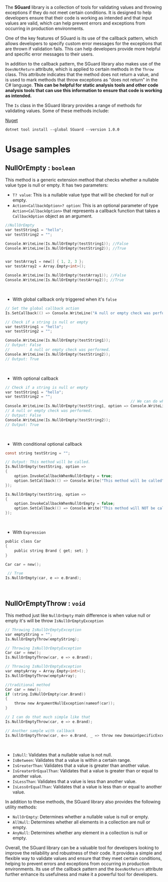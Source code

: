 
The **SGuard** library is a collection of tools for validating values and throwing exceptions if they do not meet certain conditions. It is designed to help developers ensure that their code is working as intended and that input values are valid, which can help prevent errors and exceptions from occurring in production environments.

One of the key features of SGuard is its use of the callback pattern, which allows developers to specify custom error messages for the exceptions that are thrown if validation fails. This can help developers provide more helpful and specific error messages to their users.

In addition to the callback pattern, the SGuard library also makes use of the `DoesNotReturn` attribute, which is applied to certain methods in the `Throw` class. This attribute indicates that the method does not return a value, and is used to mark methods that throw exceptions as "does not return" in the C# language. **This can be helpful for static analysis tools and other code analysis tools that can use this information to ensure that code is working as intended.**

The `Is` class in the SGuard library provides a range of methods for validating values. Some of these methods include:

[Nuget](https://www.nuget.org/packages/SGuard/1.0.0)

`dotnet tool install --global SGuard --version 1.0.0`

# Usage samples
## NullOrEmpty : `boolean`
This method is a generic extension method that checks whether a nullable value type is null or empty. It has two parameters:

* `T? value`: This is a nullable value type that will be checked for null or empty.
* `Action<CallbackOption>? option`: This is an optional parameter of type `Action<CallbackOption>` that represents a callback function that takes a `CallbackOption` object as an argument.

```c sharp
//NullOrEmpty
var testString1 = "hello";
var testString2 = "";

Console.WriteLine(Is.NullOrEmpty(testString1)); //False
Console.WriteLine(Is.NullOrEmpty(testString2)); //True


var testArray1 = new[] { 1, 2, 3 };
var testArray2 = Array.Empty<int>();

Console.WriteLine(Is.NullOrEmpty(testArray1)); //False
Console.WriteLine(Is.NullOrEmpty(testArray2)); //True
```
<br/>

* With global callback only triggered when it's `false`
```c sharp
// Set the global callback action
Is.SetCallback(() => Console.WriteLine("A null or empty check was performed."));

// Check if a string is null or empty
var testString1 = "hello";
var testString2 = "";

Console.WriteLine(Is.NullOrEmpty(testString1));
// Output: False
//         A null or empty check was performed.
Console.WriteLine(Is.NullOrEmpty(testString2));
// Output: True
```
<br/>

* With optional callback
```c sharp
// Check if a string is null or empty
var testString1 = "hello";
var testString2 = "";
                                                        // We can do what you want instead of printing it to the console.
Console.WriteLine(Is.NullOrEmpty(testString1, option => Console.WriteLine("A null or empty check was performed.")));
// A null or empty check was performed.
// Output: False
Console.WriteLine(Is.NullOrEmpty(testString2));
// Output: True
```

<br/>

* With conditional optional callback
```c sharp
const string testString = "";

// Output: This method will be called.
Is.NullOrEmpty(testString, option =>
{
    option.InvokeCallbackWhenNullOrEmpty = true;
    option.SetCallback(() => Console.Write("This method will be called"));
});

Is.NullOrEmpty(testString, option =>
{
    option.InvokeCallbackWhenNullOrEmpty = false;
    option.SetCallback(() => Console.Write("This method will NOT be called"));
});
```
<br/>

* With `Expression`
```c sharp
public class Car
{
    public string Brand { get; set; }
}

Car car = new();

 // True
Is.NullOrEmpty(car, e => e.Brand);
```
<br/>

## NullOrEmptyThrow : `void`
This method just like `NullOrEmpty` main difference is when value null or empty it's will be throw `IsNullOrEmptyException`

```c sharp
// Throwing IsNullOrEmptyException
var emptyString = "";
Is.NullOrEmptyThrow(emptyString); 

// Throwing IsNullOrEmptyException
Car car = new();
Is.NullOrEmptyThrow(car, e => e.Brand); 

// Throwing IsNullOrEmptyException
var emptyArray = Array.Empty<int>();
Is.NullOrEmptyThrow(emptyArray);

//traditional method
Car car = new();
if (string.IsNullOrEmpty(car.Brand))
{
    throw new ArgumentNullException(nameof(car));
}

// I can do that much simple like that
Is.NullOrEmptyThrow(car, e => e.Brand);

// Another sample with callback
Is.NullOrEmptyThrow(car, e=> e.Brand, _ => throw new DomainSpecificException("...."));
```
<br/>


-   `IsNull`: Validates that a nullable value is not null.
-   `IsBetween`: Validates that a value is within a certain range.
-   `IsGreaterThan`: Validates that a value is greater than another value.
-   `IsGreaterOrEqualThan`: Validates that a value is greater than or equal to another value.
-   `IsLessThan`: Validates that a value is less than another value.
-   `IsLessOrEqualThan`: Validates that a value is less than or equal to another value.

In addition to these methods, the SGuard library also provides the following utility methods:

-   `NullOrEmpty`: Determines whether a nullable value is null or empty.
-   `AllNull`: Determines whether all elements in a collection are null or empty.
-   `AnyNull`: Determines whether any element in a collection is null or empty.

Overall, the SGuard library can be a valuable tool for developers looking to improve the reliability and robustness of their code. It provides a simple and flexible way to validate values and ensure that they meet certain conditions, helping to prevent errors and exceptions from occurring in production environments. Its use of the callback pattern and the `DoesNotReturn` attribute further enhance its usefulness and make it a powerful tool for developers.
